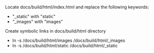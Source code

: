 Locate docs/build/html/index.html and replace the following keywords:
*   "_static" with "static"
*   "_images" with "images"

Create symbolic links in docs/build/html directory 
*   ln -s /docs/build/html/images  /docs/build/html/_images 
*   ln -s /docs/build/html/static  /docs/build/html/_static  